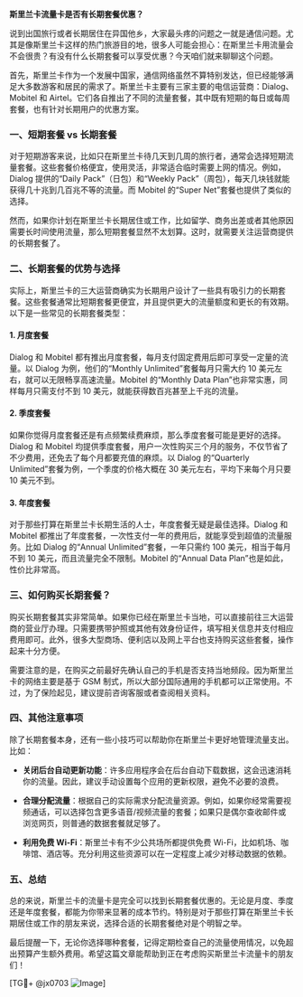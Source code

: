 **斯里兰卡流量卡是否有长期套餐优惠？**

说到出国旅行或者长期居住在异国他乡，大家最头疼的问题之一就是通信问题。尤其是像斯里兰卡这样的热门旅游目的地，很多人可能会担心：在斯里兰卡用流量会不会很贵？有没有什么长期套餐可以享受优惠？今天咱们就来聊聊这个问题。

首先，斯里兰卡作为一个发展中国家，通信网络虽然不算特别发达，但已经能够满足大多数游客和居民的需求了。斯里兰卡主要有三家主要的电信运营商：Dialog、Mobitel 和 Airtel。它们各自推出了不同的流量套餐，其中既有短期的每日或每周套餐，也有针对长期用户的优惠方案。

### 一、短期套餐 vs 长期套餐

对于短期游客来说，比如只在斯里兰卡待几天到几周的旅行者，通常会选择短期流量套餐。这些套餐价格便宜，使用灵活，非常适合临时需要上网的情况。例如，Dialog 提供的“Daily Pack”（日包）和“Weekly Pack”（周包），每天几块钱就能获得几十兆到几百兆不等的流量。而 Mobitel 的“Super Net”套餐也提供了类似的选择。

然而，如果你计划在斯里兰卡长期居住或工作，比如留学、商务出差或者其他原因需要长时间使用流量，那么短期套餐显然不太划算。这时，就需要关注运营商提供的长期套餐了。

### 二、长期套餐的优势与选择

实际上，斯里兰卡的三大运营商确实为长期用户设计了一些具有吸引力的长期套餐。这些套餐通常比短期套餐更便宜，并且提供更大的流量额度和更长的有效期。以下是一些常见的长期套餐类型：

#### 1. **月度套餐**
Dialog 和 Mobitel 都有推出月度套餐，每月支付固定费用后即可享受一定量的流量。以 Dialog 为例，他们的“Monthly Unlimited”套餐每月只需大约 10 美元左右，就可以无限畅享高速流量。Mobitel 的“Monthly Data Plan”也非常实惠，同样每月只需支付不到 10 美元，就能获得数百兆甚至上千兆的流量。

#### 2. **季度套餐**
如果你觉得月度套餐还是有点频繁续费麻烦，那么季度套餐可能是更好的选择。Dialog 和 Mobitel 均提供季度套餐，用户一次性购买三个月的服务，不仅节省了不少费用，还免去了每个月都要充值的麻烦。以 Dialog 的“Quarterly Unlimited”套餐为例，一个季度的价格大概在 30 美元左右，平均下来每个月只要 10 美元不到。

#### 3. **年度套餐**
对于那些打算在斯里兰卡长期生活的人士，年度套餐无疑是最佳选择。Dialog 和 Mobitel 都推出了年度套餐，一次性支付一年的费用后，就能享受到超值的流量服务。比如 Dialog 的“Annual Unlimited”套餐，一年只需约 100 美元，相当于每月不到 10 美元，而且流量完全不限制。Mobitel 的“Annual Data Plan”也是如此，性价比非常高。

### 三、如何购买长期套餐？

购买长期套餐其实非常简单。如果你已经在斯里兰卡当地，可以直接前往三大运营商的营业厅办理。只需要携带护照或其他有效身份证件，填写相关信息并支付相应费用即可。此外，很多大型商场、便利店以及网上平台也支持购买这些套餐，操作起来十分方便。

需要注意的是，在购买之前最好先确认自己的手机是否支持当地频段。因为斯里兰卡的网络主要是基于 GSM 制式，所以大部分国际通用的手机都可以正常使用。不过，为了保险起见，建议提前咨询客服或者查阅相关资料。

### 四、其他注意事项

除了长期套餐本身，还有一些小技巧可以帮助你在斯里兰卡更好地管理流量支出。比如：

- **关闭后台自动更新功能**：许多应用程序会在后台自动下载数据，这会迅速消耗你的流量。因此，建议手动设置每个应用的更新权限，避免不必要的浪费。
  
- **合理分配流量**：根据自己的实际需求分配流量资源。例如，如果你经常需要视频通话，可以选择包含更多语音/视频流量的套餐；如果只是偶尔查收邮件或浏览网页，则普通的数据套餐就足够了。

- **利用免费 Wi-Fi**：斯里兰卡有不少公共场所都提供免费 Wi-Fi，比如机场、咖啡馆、酒店等。充分利用这些资源可以在一定程度上减少对移动数据的依赖。

### 五、总结

总的来说，斯里兰卡的流量卡是完全可以找到长期套餐优惠的。无论是月度、季度还是年度套餐，都能为你带来显著的成本节约。特别是对于那些打算在斯里兰卡长期居住或工作的朋友来说，选择合适的长期套餐绝对是个明智之举。

最后提醒一下，无论你选择哪种套餐，记得定期检查自己的流量使用情况，以免超出预算产生额外费用。希望这篇文章能帮助到正在考虑购买斯里兰卡流量卡的朋友们！

[TG💪+ @jx0703 ![Image](https://github.com/user-attachments/assets/dbca1d08-cadb-493c-b0ec-ad6f7a83f270)]
